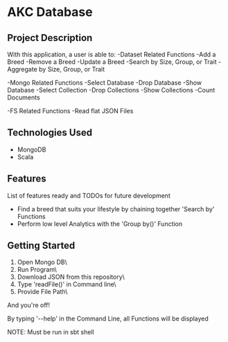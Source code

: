 # AKC Database

## Project Description
With this application, a user is able to:
-Dataset Related Functions
  -Add a Breed
  -Remove a Breed
  -Update a Breed
  -Search by Size, Group, or Trait
  -Aggregate by Size, Group, or Trait
  
 -Mongo Related Functions
  -Select Database
  -Drop Database
  -Show Database
  -Select Collection
  -Drop Collections
  -Show Collections
  -Count Documents
  
 -FS Related Functions
  -Read flat JSON Files

## Technologies Used

* MongoDB
* Scala

## Features

List of features ready and TODOs for future development
* Find a breed that suits your lifestyle by chaining together 'Search by' Functions
* Perform low level Analytics with the 'Group by()' Function 

## Getting Started

1. Open Mongo DB\
2. Run Program\
3. Download JSON from this repository\
4. Type 'readFile()' in Command line\
5. Provide File Path\

And you're off! 

By typing '--help' in the Command Line, all Functions will be displayed

NOTE: Must be run in sbt shell
